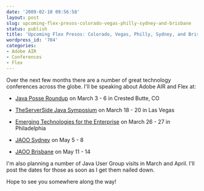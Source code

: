 ```yaml
---
date: '2009-02-10 09:56:58'
layout: post
slug: upcoming-flex-presos-colorado-vegas-philly-sydney-and-brisbane
status: publish
title: 'Upcoming Flex Presos: Colorado, Vegas, Philly, Sydney, and Brisbane'
wordpress_id: '704'
categories:
- Adobe AIR
- Conferences
- Flex
---
```


Over the next few months there are a number of great technology conferences across the globe.  I'll be speaking about Adobe AIR and Flex at:




  * [Java Posse Roundup](http://www.mindviewinc.com/Conferences/JavaPosseRoundup/) on March 3 - 6 in Crested Butte, CO


  * [TheServerSide Java Symposium](http://javasymposium.techtarget.com/html/frameworks.html#JWardFlex) on March 18 - 20 in Las Vegas


  * [Emerging Technologies for the Enterprise](http://www.phillyemergingtech.com/abstracts.php) on March 26 - 27 in Philadelphia


  * [JAOO Sydney](http://jaoo.com.au/sydney-2009/speaker/James+Ward) on May 5 - 8


  * [JAOO Brisbane](http://jaoo.com.au/brisbane-2009/speaker/James+Ward) on May 11 - 14


I'm also planning a number of Java User Group visits in March and April.  I'll post the dates for those as soon as I get them nailed down.

Hope to see you somewhere along the way!
